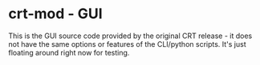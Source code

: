 crt-mod - GUI
=============

This is the GUI source code provided by the original CRT release - it does not have the same options or features of the CLI/python scripts. It's just floating around right now for testing.